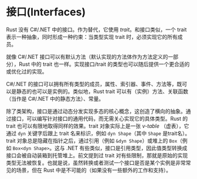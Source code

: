# 接口(Interfaces)

Rust 没有 C#/.NET 中的接口。作为替代，它使用 _trait_。和接口类似，一个 trait 表示一种抽象，同时形成一种约束：当类型实现 trait 时，必须实现它的所有成员。

就像 C#/.NET 接口可以有默认方法（默认实现的方法体作为方法定义的一部分），Rust 中的 trait 也一样。实现接口/trait 的类型也可以随后提供一个更合适的或优化过的实现。

C#/.NET 的接口可以拥有所有类型的成员，属性、索引器、事件、方法等，既可以是静态的也可以是实例的。类似地，Rust trait 可以有（实例）方法、关联函数（当作是 C#/.NET 中的静态方法）、常量。

除了类架构，接口是通过动态分发实现多态的核心概念，这创造了横向的抽象。通过接口，可以编写针对接口的通用代码，而无需关心实现它的具体类型。Rust 的 trait 也可以有限地取得同样的效果。trait 对象实际上是一张 _v-table_ （虚表），它通过 `dyn` 关键字后跟上 trait 名来标识，例如 `dyn Shape`（其中 `Shape` 是trait名）。trait 对象总是隐藏在指针之后，通过引用（例如 `&dyn Shape`）或堆上的 `Box`（例如 `Box<dyn Shape>`。这与 .NET 有些类似，接口是引用类型，因此值类型转换成接口会被自动装箱到托管堆上。前文提到过 trait 对有些限制，那就是原始的实现类型无法被恢复。也就是说，虽然转换或者测试一个接口是否是某个实例是非常常见的场景，但在 Rust 中是不可能的（如果没有一些额外的工作和支持）。
